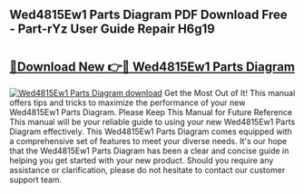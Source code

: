 ## Wed4815Ew1 Parts Diagram PDF Download Free - Part-rYz User Guide Repair H6g19

# <h2><a href="http://dfi1mb.blite.top/?on=Wed4815Ew1+Parts+Diagram">🔗Download New 👉🔴 Wed4815Ew1 Parts Diagram</a></h2>

[![Wed4815Ew1 Parts Diagram download](https://i.imgur.com/lujVjoI.png)](http://dfi1mb.blite.top/?on=Wed4815Ew1+Parts+Diagram)
Get the Most Out of It! This manual offers tips and tricks to maximize the performance of your new Wed4815Ew1 Parts Diagram. Please Keep This Manual for Future Reference This manual will be your reliable guide to using your new Wed4815Ew1 Parts Diagram effectively. This Wed4815Ew1 Parts Diagram comes equipped with a comprehensive set of features to meet your diverse needs. It's our hope that the Wed4815Ew1 Parts Diagram has been a clear and concise guide in helping you get started with your new product. Should you require any assistance or clarification, please do not hesitate to contact our customer support team.
